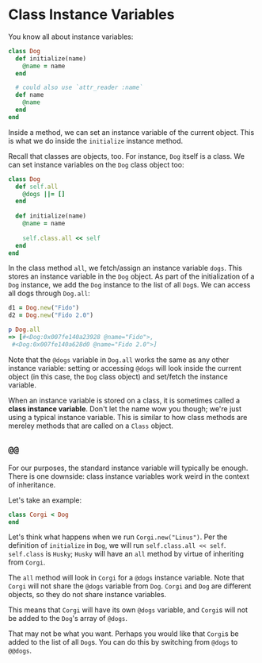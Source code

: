 # Class Instance Variables

You know all about instance variables:

```ruby
class Dog
  def initialize(name)
    @name = name
  end

  # could also use `attr_reader :name`
  def name
    @name
  end
end
```

Inside a method, we can set an instance variable of the current
object. This is what we do inside the `initialize` instance method.

Recall that classes are objects, too. For instance, `Dog` itself is a
class. We can set instance variables on the `Dog` class object too:

```ruby
class Dog
  def self.all
    @dogs ||= []
  end
  
  def initialize(name)
    @name = name
    
    self.class.all << self
  end
end
```

In the class method `all`, we fetch/assign an instance variable
`dogs`. This stores an instance variable in the `Dog` object. As part
of the initialization of a `Dog` instance, we add the `Dog` instance
to the list of all `Dog`s. We can access all dogs through `Dog.all`:

```ruby
d1 = Dog.new("Fido")
d2 = Dog.new("Fido 2.0")

p Dog.all
=> [#<Dog:0x007fe140a23928 @name="Fido">,
 #<Dog:0x007fe140a628d0 @name="Fido 2.0">]
```

Note that the `@dogs` variable in `Dog.all` works the same as any
other instance variable: setting or accessing `@dogs` will look inside
the current object (in this case, the `Dog` class object) and
set/fetch the instance variable.

When an instance variable is stored on a class, it is sometimes called
a **class instance variable**. Don't let the name wow you though;
we're just using a typical instance variable. This is similar to how
class methods are mereley methods that are called on a `Class` object.

## `@@`

For our purposes, the standard instance variable will typically be
enough. There is one downside: class instance variables work weird in
the context of inheritance.

Let's take an example:

```ruby
class Corgi < Dog
end
```

Let's think what happens when we run `Corgi.new("Linus")`. Per the
definition of `initialize` in `Dog`, we will run `self.class.all <<
self`. `self.class` is `Husky`; `Husky` will have an `all` method by
virtue of inheriting from `Corgi`.

The `all` method will look in `Corgi` for a `@dogs` instance
variable. Note that `Corgi` will not share the `@dogs` variable from
`Dog`. `Corgi` and `Dog` are different objects, so they do not share
instance variables.

This means that `Corgi` will have its own `@dogs` variable, and
`Corgi`s will not be added to the `Dog`'s array of `@dogs`.

That may not be what you want. Perhaps you would like that `Corgi`s be
added to the list of all `Dog`s. You can do this by switching from
`@dogs` to `@@dogs`.
